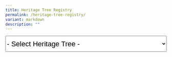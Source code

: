 ```yaml
---
title: Heritage Tree Registry
permalink: /heritage-tree-registry/
variant: markdown
description: ""
---
```

<select style="font-size:22px; height:50px; width:100%;" id="heritagetrees" name="heritagetrees">
	<option value="javascript:void(0)" selected="selected">- Select Heritage Tree -</option>
	<option value="/gardens-parks-and-nature/heritage-trees/ht-2016-281">Adina eurhyncha (HT 2016-281)</option>
	<option value="/gardens-parks-and-nature/heritage-trees/ht-2003-97">African Butter Tree / Pentadesma butyracea (HT 2003-97)</option>
	<option value="/gardens-parks-and-nature/heritage-trees/ht-2012-186">Albizia niopoides var. niopoides (HT 2012-186)</option>
	<option value="/gardens-parks-and-nature/heritage-trees/ht-2012-190">Andiroba / Carapa guianensis (HT 2012-190)</option>
	<option value="/gardens-parks-and-nature/heritage-trees/ht-2001-03">Angsana / Pterocarpus indicus (HT 2001-03)</option>
	<option value="/gardens-parks-and-nature/heritage-trees/ht-2003-100">Angsana / Pterocarpus indicus (HT 2003-100)</option>
	<option value="/gardens-parks-and-nature/heritage-trees/ht-2003-101">Angsana / Pterocarpus indicus (HT 2003-101)</option>
	<option value="/gardens-parks-and-nature/heritage-trees/ht-2003-102">Angsana / Pterocarpus indicus (HT 2003-102)</option>
	<option value="/gardens-parks-and-nature/heritage-trees/ht-2003-103">Angsana / Pterocarpus indicus (HT 2003-103)</option>
	<option value="/gardens-parks-and-nature/heritage-trees/ht-2003-98">Angsana / Pterocarpus indicus (HT 2003-98)</option>
	<option value="/gardens-parks-and-nature/heritage-trees/ht-2003-99">Angsana / Pterocarpus indicus (HT 2003-99)</option>
	<option value="/gardens-parks-and-nature/heritage-trees/ht-2007-158">Angsana / Pterocarpus indicus (HT 2007-158)</option>
	<option value="/gardens-parks-and-nature/heritage-trees/ht-2007-159">Angsana / Pterocarpus indicus (HT 2007-159)</option>
	<option value="/gardens-parks-and-nature/heritage-trees/ht-2015-247">Bangkal / Nauclea orientalis (HT 2015-247)</option>
	<option value="/gardens-parks-and-nature/heritage-trees/ht-2016-283">Baobab / Adansonia digitata (HT 2016-283)</option>
	<option value="/gardens-parks-and-nature/heritage-trees/ht-2017-291">Belinjau / Gnetum gnemon (HT 2017-291)</option>
	<option value="/gardens-parks-and-nature/heritage-trees/ht-2003-86">Binjai / Mangifera caesia (HT 2003-86)</option>
	<option value="/gardens-parks-and-nature/heritage-trees/ht-2003-87">Binjai / Mangifera caesia (HT 2003-87)</option>
	<option value="/gardens-parks-and-nature/heritage-trees/ht-2003-88">Binjai / Mangifera caesia (HT 2003-88)</option>
	<option value="/gardens-parks-and-nature/heritage-trees/ht-2003-89">Binjai / Mangifera caesia (HT 2003-89)</option>
	<option value="/gardens-parks-and-nature/heritage-trees/ht-2001-18">Bodhi Tree / Ficus religiosa (HT 2001-18)</option>
	<option value="/gardens-parks-and-nature/heritage-trees/ht-2003-69">Bodhi Tree / Ficus religiosa (HT 2003-69)</option>
	<option value="/gardens-parks-and-nature/heritage-trees/ht-2003-70">Bodhi Tree / Ficus religiosa (HT 2003-70)</option>
	<option value="/gardens-parks-and-nature/heritage-trees/ht-2007-156">Bodhi Tree / Ficus religiosa (HT 2007-156)</option>
	<option value="/gardens-parks-and-nature/heritage-trees/ht-2014-225">Bodhi Tree / Ficus religiosa (HT 2014-225)</option>
	<option value="/gardens-parks-and-nature/heritage-trees/ht-2003-118">Broad-leafed Mahogany / Sweitenia macrophylla (HT 2003-118)</option>
	<option value="/gardens-parks-and-nature/heritage-trees/ht-2003-119">Broad-leafed Mahogany / Sweitenia macrophylla (HT 2003-119)</option>
	<option value="/gardens-parks-and-nature/heritage-trees/ht-2003-120">Broad-leafed Mahogany / Sweitenia macrophylla (HT 2003-120)</option>
	<option value="/gardens-parks-and-nature/heritage-trees/2003121">Broad-leafed Mahogany / Sweitenia macrophylla (HT 2003-121)</option>
	<option value="/gardens-parks-and-nature/heritage-trees/ht-2003-129">Broad-leafed Mahogany / Sweitenia macrophylla  (HT 2003-129)</option>
	<option value="/gardens-parks-and-nature/heritage-trees/ht-2005-146">Broad-leafed Mahogany / Sweitenia macrophylla (HT 2005-146)</option>
	<option value="/gardens-parks-and-nature/heritage-trees/ht-2005-149">Broad-leafed Mahogany / Sweitenia macrophylla (HT 2005-149)</option>
	<option value="/gardens-parks-and-nature/heritage-trees/ht-2016-276">Broad-leafed Mahogany / Sweitenia macrophylla (HT 2016-276)</option>
	<option value="/gardens-parks-and-nature/heritage-trees/ht-2017-286">Broad-leafed Mahogany / Sweitenia macrophylla (HT 2017-286)</option>
	<option value="/gardens-parks-and-nature/heritage-trees/ht-2010-177">Brown Woolly Fig / Ficus drupacea (HT 2010-177)</option>
	<option value="/gardens-parks-and-nature/heritage-trees/ht-2010-178">Brown Woolly Fig / Ficus drupacea (HT 2010-178)</option>
	<option value="/gardens-parks-and-nature/heritage-trees/ht-2010-179">Brown Woolly Fig / Ficus drupacea (HT 2010-179)</option>
	<option value="/gardens-parks-and-nature/heritage-trees/ht-2010-180">Brown Woolly Fig / Ficus drupacea (HT 2010-180)</option>
	<option value="/gardens-parks-and-nature/heritage-trees/ht-2009-174">Burmese Banyan / Ficus kurzii (HT 2009-174)</option>
	<option value="/gardens-parks-and-nature/heritage-trees/ht-2011-184">Burmese Banyan / Ficus kurzii (HT 2011-184)</option>
	<option value="/gardens-parks-and-nature/heritage-trees/ht-2014-230">Cannon Ball Tree / Couroupita guianensis (HT 2014-230)</option>
	<option value="/gardens-parks-and-nature/heritage-trees/ht-2017-289">Cannon Ball Tree / Couroupita guianensis (HT 2017-289)</option>
	<option value="/gardens-parks-and-nature/heritage-trees/ht-2015-246">Chengal Pasir / Hopea odorata (HT 2015-246)</option>
	<option value="/gardens-parks-and-nature/heritage-trees/ht-2013-211">Chinese Laurel / Antidesma bunius (HT 2013-211)</option>
	<option value="/gardens-parks-and-nature/heritage-trees/ht-2018-299">Chinese Olive / Canarium vulgare (HT 2018-299)</option>
	<option value="/gardens-parks-and-nature/heritage-trees/ht-2018-292">Chittagong Wood / Chukrasia tabularis (HT 2018-292)</option>
	<option value="/gardens-parks-and-nature/heritage-trees/ht-2014-229">Giant Cola / Cola gigantea (HT 2014-229)</option>
	<option value="/gardens-parks-and-nature/heritage-trees/ht-2013-205">Collared Fig / Ficus crassiramea subsp. crassiramea (HT 2013-205)</option>
	<option value="/gardens-parks-and-nature/heritage-trees/ht-2003-35">Common Pulai / Alstonia angustiloba (HT 2003-35)</option>
	<option value="/gardens-parks-and-nature/heritage-trees/ht-2003-36">Common Pulai / Alstonia angustiloba (HT 2003-36)</option>
	<option value="/gardens-parks-and-nature/heritage-trees/ht-2003-37">Common Pulai / Alstonia angustiloba (HT 2003-37)</option>
	<option value="/gardens-parks-and-nature/heritage-trees/ht-2003-39">Common Pulai / Alstonia angustiloba (HT 2003-39)</option>
	<option value="/gardens-parks-and-nature/heritage-trees/ht-2003-40">Common Pulai / Alstonia angustiloba (HT 2003-40)</option>
	<option value="/gardens-parks-and-nature/heritage-trees/ht-2005-130">Common Pulai / Alstonia angustiloba (HT 2005-130)</option>
	<option value="/gardens-parks-and-nature/heritage-trees/ht-2007-173">Common Pulai / Alstonia angustiloba (HT 2007-173)</option>
	<option value="/gardens-parks-and-nature/heritage-trees/ht-2012-187">Common Pulai / Alstonia angustiloba (HT 2012-187)</option>
	<option value="/gardens-parks-and-nature/heritage-trees/ht-2012-188">Common Pulai / Alstonia angustiloba (HT 2012-188)</option>
	<option value="/gardens-parks-and-nature/heritage-trees/ht-2014-222">Common Pulai / Alstonia angustiloba (HT 2014-222)</option>
	<option value="/gardens-parks-and-nature/heritage-trees/ht-2022-320">Common Pulai / Alstonia angustiloba (HT 2022-320)</option>
	<option value="/gardens-parks-and-nature/heritage-trees/ht-2003-113">Damar Hitam Gajah / Shorea gibbosa (HT 2003-113)</option>
	<option value="/gardens-parks-and-nature/heritage-trees/ht-2020-317">Derum / Cratoxylum maingayi (HT 2020-317)</option>
	<option value="/gardens-parks-and-nature/heritage-trees/ht-2018-293">Derum Selunchor / Cratoxylum cochinchinensis (HT 2018-293)</option>
	<option value="/gardens-parks-and-nature/heritage-trees/ht-2007-154">Durian / Durio zibethinus (HT 2007-154)</option>
	<option value="/gardens-parks-and-nature/heritage-trees/ht-2001-11">Earpod Tree / Enterolobium cyclocarpum (HT 2001-11)</option>
	<option value="/gardens-parks-and-nature/heritage-trees/ht-2003-71">Ficus stricta (HT 2003-71)</option>
	<option value="/gardens-parks-and-nature/heritage-trees/ht-2003-72">Ficus stricta (HT 2003-72)</option>
	<option value="/gardens-parks-and-nature/heritage-trees/ht-2003-73">Ficus stricta (HT 2003-73)</option>
	<option value="/gardens-parks-and-nature/heritage-trees/ht-2013-206">Ficus stricta (HT 2013-206)</option>
	<option value="/gardens-parks-and-nature/heritage-trees/ht-2013-207">Ficus stricta (HT 2013-207)</option>
	<option value="/gardens-parks-and-nature/heritage-trees/ht-2016-282">Hazel Sterculia / Sterculia foetida (HT 2016-282)</option>
	<option value="/gardens-parks-and-nature/heritage-trees/ht-2019-307">Hazel Sterculia / Sterculia foetida (HT 2019-307)</option>
	<option value="/gardens-parks-and-nature/heritage-trees/ht-2003-90">Horse Mango / Mangifera foetida (HT 2003-90)</option>
	<option value="/gardens-parks-and-nature/heritage-trees/ht-2014-227">Horse Mango / Mangifera foetida (HT 2014-227)</option>
	<option value="/gardens-parks-and-nature/heritage-trees/ht-2003-52">Inai Inai / Erythroxylum cuneatum (HT 2003-52)</option>
	<option value="/gardens-parks-and-nature/heritage-trees/ht-2013-204">Indian Banyan / Ficus benghalensis (HT 2013-204)</option>
	<option value="/gardens-parks-and-nature/heritage-trees/ht-2010-181">Indian Rubber Tree / Ficus elastica (HT 2010-181)</option>
	<option value="/gardens-parks-and-nature/heritage-trees/ht-2012-203">Indian Rubber Tree / Ficus elastica (HT 2012-203)</option>
	<option value="/gardens-parks-and-nature/heritage-trees/ht-2012-191">Jamuju / Dacrycarpus imbricatus (HT 2012-191)</option>
	<option value="/gardens-parks-and-nature/heritage-trees/ht-2003-124">Jelawai Jaha / Terminalia subspathulata (HT 2003-124)</option>
	<option value="/gardens-parks-and-nature/heritage-trees/ht-2022-322">Jelawai Jaha / Terminalia subspathulata (HT 2022-322)</option>
	<option value="/gardens-parks-and-nature/heritage-trees/ht-2001-25">Jelawai Jaha / Terminalia subspathulata (HT 2001-25)</option>
	<option value="/gardens-parks-and-nature/heritage-trees/ht-2003-125">Jelawi Jaha / Terminalia subspathulata (HT 2003-125)</option>
	<option value="/gardens-parks-and-nature/heritage-trees/ht-2015-239">Jelutong / Dyera costulata (HT 2015-239)</option>
	<option value="/gardens-parks-and-nature/heritage-trees/ht-2003-62">Johor Fig / Ficus kerhovenii (HT 2003-62)</option>
	<option value="/gardens-parks-and-nature/heritage-trees/ht-2003-64">Johor Fig / Ficus kerhovenii (HT 2003-64)</option>
	<option value="/gardens-parks-and-nature/heritage-trees/ht-2003-65">Johor Fig / Ficus kerhovenii (HT 2003-65)</option>
	<option value="/gardens-parks-and-nature/heritage-trees/ht-2003-67">Johor Fig / Ficus kerhovenii (HT 2003-67)</option>
	<option value="/gardens-parks-and-nature/heritage-trees/ht-2005-137">Johor Fig / Ficus kerhovenii (HT 2005-137)</option>
	<option value="/gardens-parks-and-nature/heritage-trees/ht-2005-66">Johor Fig / Ficus kerhovenii (HT 2005-66)</option>
	<option value="/gardens-parks-and-nature/heritage-trees/ht-2007-155">Johor Fig / Ficus kerhovenii (HT 2007-155)</option>
	<option value="/gardens-parks-and-nature/heritage-trees/ht-2012-195">Johor Fig / Ficus kerhovenii (HT 2012-195)</option>
	<option value="/gardens-parks-and-nature/heritage-trees/ht-2019-303">Johor Fig / Ficus kerhovenii (HT 2019-303)</option>
	<option value="/gardens-parks-and-nature/heritage-trees/ht-2001-01">Kapok / Ceiba pentandra (HT 2001-01)</option>
	<option value="/gardens-parks-and-nature/heritage-trees/ht-2005-134">Kapok / Ceiba pentandra (HT 2005-134)</option>
	<option value="/gardens-parks-and-nature/heritage-trees/ht-2007-152">Kapok / Ceiba pentandra (HT 2007-152)</option>
	<option value="/gardens-parks-and-nature/heritage-trees/ht-2007-153">Kapok / Ceiba pentandra (HT 2007-153)</option>
	<option value="/gardens-parks-and-nature/heritage-trees/ht-2008-166">Kapok / Ceiba pentandra (HT 2008-166)</option>
	<option value="/gardens-parks-and-nature/heritage-trees/ht-2008-167">Kapok / Ceiba pentandra (HT 2008-167)</option>
	<option value="/gardens-parks-and-nature/heritage-trees/ht-2008-171">Kapok / Ceiba pentandra (HT 2008-171)</option>
	<option value="/gardens-parks-and-nature/heritage-trees/ht-2015-236">Kapok / Ceiba pentandra (HT 2015-236)</option>
	<option value="/gardens-parks-and-nature/heritage-trees/ht-2020-308">Kapok / Ceiba pentandra (HT 2020-308)</option>
	<option value="/gardens-parks-and-nature/heritage-trees/ht-2012-192">Kapur / Dryobalanops aromatica (HT 2012-192)</option>
	<option value="/gardens-parks-and-nature/heritage-trees/ht-2012-193">Kapur / Dryobalanops aromatica (HT 2012-193)</option>
	<option value="/gardens-parks-and-nature/heritage-trees/ht-2012-194">Kapur / Dryobalanops aromatica (HT 2012-194)</option>
	<option value="/gardens-parks-and-nature/heritage-trees/ht-2013-208">Kayu Pontianak / Parishia insignis (HT 2013-208)</option>
	<option value="/gardens-parks-and-nature/heritage-trees/ht-2003-128">Kelat Hitam /Syzygium syzyioides (HT 2003-128)</option>
	<option value="/gardens-parks-and-nature/heritage-trees/ht-2015-243">Kempas / Koompassia malaccensis (HT 2015-243)</option>
	<option value="/gardens-parks-and-nature/heritage-trees/ht-2016-280">Kempas / Koompassia malaccensis (HT 2016-280)</option>
	<option value="/gardens-parks-and-nature/heritage-trees/ht-2020-311">Kempas / Koompassia malaccensis (HT 2020-311)</option>
	<option value="/gardens-parks-and-nature/heritage-trees/ht-2014-232">Kepayang / Pangium edule (HT 2014-232)</option>
	<option value="/gardens-parks-and-nature/heritage-trees/ht-2003-49">Keruing Kerut / Dipterocarpus sublamellatus (HT 2003-49)</option>
	<option value="/gardens-parks-and-nature/heritage-trees/ht-2003-126">Leban / Vitex pinnata (HT 2003-126)</option>
	<option value="/gardens-parks-and-nature/heritage-trees/ht-2017-287">Leopard Tree / Libidibia ferrea (HT 2017-287)</option>
	<option value="/gardens-parks-and-nature/heritage-trees/ht-2018-298">Leopard Tree / Libidibia ferrea (HT 2018-298)</option>
	<option value="/gardens-parks-and-nature/heritage-trees/ht-2018-297">Longan / Dimocarpus longan (HT 2018-297)</option>
	<option value="/gardens-parks-and-nature/heritage-trees/ht-2001-02">Lychee / Litchi chinensis (HT 2001-02)</option>
	<option value="/gardens-parks-and-nature/heritage-trees/ht-2001-04">Madras Thorn / Pithecellobium dulce (HT 2001-04)</option>
	<option value="/gardens-parks-and-nature/heritage-trees/ht-2001-05">Madras Thorn / Pithecellobium dulce (HT 2001-05)</option>
	<option value="/gardens-parks-and-nature/heritage-trees/ht-2001-06">Madras Thorn / Pithecellobium dulce (HT 2001-06)</option>
	<option value="/gardens-parks-and-nature/heritage-trees/ht-2001-07">Madras Thorn / Pithecellobium dulce (HT 2001-07)</option>
	<option value="/gardens-parks-and-nature/heritage-trees/ht-2008-164">Madras Thorn / Pithecellobium dulce (HT 2008-164)</option>
	<option value="/gardens-parks-and-nature/heritage-trees/ht-2016-275">Madras Thorn / Pithecellobium dulce (HT 2016-275)</option>
	<option value="/gardens-parks-and-nature/heritage-trees/ht-2016-274">Mango / Mangifera indica (HT 2016-274)</option>
	<option value="/gardens-parks-and-nature/heritage-trees/ht-2017-285">Mango / Mangifera indica (HT 2017-285)</option>
	<option value="/gardens-parks-and-nature/heritage-trees/ht-2020-312">Mango / Mangifera indica (HT 2020-312)</option>
	<option value="/gardens-parks-and-nature/heritage-trees/ht-2021-319">Mango / Mangifera indica (HT 2021-319)</option>
	<option value="/gardens-parks-and-nature/heritage-trees/ht-2014-226">Margaritaria indica (HT 2014-226)</option>
	<option value="/gardens-parks-and-nature/heritage-trees/ht-2010-183">Marsh Pulai / Alstonia pneumatophora (HT 2010-183)</option>
	<option value="/gardens-parks-and-nature/heritage-trees/ht-2005-139">Medang / Litsea elliptica (HT 2005-139)</option>
	<option value="/gardens-parks-and-nature/heritage-trees/ht-2012-196">Mengkulang / Heritiera elata (HT 2012-196)</option>
	<option value="/gardens-parks-and-nature/heritage-trees/ht-2013-210">Mentulang Daun Lebar / Alangium ridleyi (HT 2013-210)</option>
	<option value="/gardens-parks-and-nature/heritage-trees/ht-2001-30">Merbatu / Maranthes corymbosa (HT 2001-30)</option>
	<option value="/gardens-parks-and-nature/heritage-trees/ht-2001-31">Merbatu / Maranthes corymbosa (HT 2001-31)</option>
	<option value="/gardens-parks-and-nature/heritage-trees/ht-2003-53">Mindanao Gum / Eucalyptus deglupta (HT 2003-53)</option>
	<option value="/gardens-parks-and-nature/heritage-trees/ht-2018-296">Mock Lime / Murraya paniculata (HT 2018-296)</option>
	<option value="/gardens-parks-and-nature/heritage-trees/ht-2019-305">Mock Lime / Murraya paniculata (HT 2019-305)</option>
	<option value="/gardens-parks-and-nature/heritage-trees/ht-2011-185">Monkey Pot Tree / Lecythis pisonis (HT 2011-185)</option>
	<option value="/gardens-parks-and-nature/heritage-trees/ht-2013-214">Monkey Pot Tree / Lecythis pisonis (HT 2013-214)</option>
	<option value="/gardens-parks-and-nature/heritage-trees/ht-2013-215">Monkey Pot Tree / Lecythis pisonis (HT 2013-215)</option>
	<option value="/gardens-parks-and-nature/heritage-trees/ht-2012-201">Mountain Teak / Podocarpus nerrifolius (HT 2012-201)</option>
	<option value="/gardens-parks-and-nature/heritage-trees/ht-2019-300">Neem Tree / Azadirachta indica (HT 2019-300)</option>
	<option value="/gardens-parks-and-nature/heritage-trees/ht-2015-245">Nemesu / Rubroshorea pauciflora (HT 2015-245)</option>
	<option value="/gardens-parks-and-nature/heritage-trees/ht-2023-325">Neram / Dipterocarpus oblongifolius (HT 2023-325)</option>
	<option value="/gardens-parks-and-nature/heritage-trees/ht-2015-271">Nutmeg Tree / Myristica fragrans (HT 2015-271)</option>
	<option value="/gardens-parks-and-nature/heritage-trees/ht-2015-272">Nutmeg Tree/ Myristica fragrans  (HT 2015-272)</option>
	<option value="/gardens-parks-and-nature/heritage-trees/ht-2003-94">Nyatoh Puteh / Palaquium obovatum var. obovatum (HT 2003-94)</option>
	<option value="/gardens-parks-and-nature/heritage-trees/ht-2012-198">Nyatoh Puteh / Palaquium obovatum var. obovatum (HT 2012-198)</option>
	<option value="/gardens-parks-and-nature/heritage-trees/ht-2013-216">Nyatoh Puteh / Palaquium obovatum var. obovatum (HT 2013-216)</option>
	<option value="/gardens-parks-and-nature/heritage-trees/ht-2010-176">Ordeal Tree / Erythrophleum suaveolens (HT 2010-176)</option>
	<option value="/gardens-parks-and-nature/heritage-trees/ht-2019-301">Ordeal Tree / Erythrophleum suaveolens (HT 2019-301)</option>
	<option value="/gardens-parks-and-nature/heritage-trees/ht-2018-294">Para Rubber / Hevea brasiliensis (HT 2018-294)</option>
	<option value="/gardens-parks-and-nature/heritage-trees/ht-2015-240">Pauh Damar / Mangifera pentandra (HT 2015-240)</option>
	<option value="/gardens-parks-and-nature/heritage-trees/ht-2001-20">Penaga Laut / Calophyllum inophyllum (HT 2001-20)</option>
	<option value="/gardens-parks-and-nature/heritage-trees/ht-2003-46">Penaga Laut / Calophyllum inophyllum (HT 2003-46)</option>
	<option value="/gardens-parks-and-nature/heritage-trees/ht-2003-48">Penaga Laut / Calophyllum inophyllum (HT 2003-48)</option>
	<option value="/gardens-parks-and-nature/heritage-trees/ht-2021-318">Penaga Laut / Calophyllum inophyllum (HT 2021-318)</option>
	<option value="/gardens-parks-and-nature/heritage-trees/ht-2007-162">Perepat / Sonneratia alba (HT 2007-162)</option>
	<option value="/gardens-parks-and-nature/heritage-trees/ht-2007-163">Perepat / Sonneratia alba (HT 2007-163)</option>
	<option value="/gardens-parks-and-nature/heritage-trees/ht-2003-95">Petai / Parkia speciosa (HT 2003-95)</option>
	<option value="/gardens-parks-and-nature/heritage-trees/ht-2001-17">Petai Kerayong / Parkia timoriana (HT 2001-17)</option>
	<option value="/gardens-parks-and-nature/heritage-trees/ht-2005-141">Petai Kerayong / Parkia timoriana (HT 2005-141)</option>
	<option value="/gardens-parks-and-nature/heritage-trees/ht-2012-197">Pianggu / Horsfieldia irya (HT 2012-197)</option>
	<option value="/gardens-parks-and-nature/heritage-trees/ht-2020-309">Pink Mempat / Cratoxylum formosum (HT 2020-309)</option>
	<option value="/gardens-parks-and-nature/heritage-trees/ht-2022-321">Pink Mempat / Cratoxylum formosum (HT 2022-321)</option>
	<option value="/gardens-parks-and-nature/heritage-trees/ht-2012-189">Putat Laut / Barringtonia asiatica (HT 2012-189)</option>
	<option value="/gardens-parks-and-nature/heritage-trees/ht-2001-08">Rain Tree / Samanea saman (HT 2001-08)</option>
	<option value="/gardens-parks-and-nature/heritage-trees/ht-2001-27">Rain Tree / Samanea saman (HT 2001-27)</option>
	<option value="/gardens-parks-and-nature/heritage-trees/ht-2003-106">Rain Tree / Samanea saman (HT 2003-106)</option>
	<option value="/gardens-parks-and-nature/heritage-trees/ht-2003-107">Rain Tree / Samanea saman (HT 2003-107)</option>
	<option value="/gardens-parks-and-nature/heritage-trees/ht-2003-108">Rain Tree / Samanea saman (HT 2003-108)</option>
	<option value="/gardens-parks-and-nature/heritage-trees/ht-2003-109">Rain Tree / Samanea saman (HT 2003-109)</option>
	<option value="/gardens-parks-and-nature/heritage-trees/ht-2003-110">Rain Tree / Samanea saman (HT 2003-110)</option>
	<option value="/gardens-parks-and-nature/heritage-trees/ht-2003-111">Rain Tree / Samanea saman (HT 2003-111)</option>
	<option value="/gardens-parks-and-nature/heritage-trees/ht-2005-144">Rain Tree / Samanea saman (HT 2005-144)</option>
	<option value="/gardens-parks-and-nature/heritage-trees/ht-2005-145">Rain Tree / Samanea saman (HT 2005-145)</option>
	<option value="/gardens-parks-and-nature/heritage-trees/ht-2007-160">Rain Tree / Samanea saman (HT 2007-160)</option>
	<option value="/gardens-parks-and-nature/heritage-trees/ht-2007-161">Rain Tree / Samanea saman (HT 2007-161)</option>
	<option value="/gardens-parks-and-nature/heritage-trees/ht-2008-169">Rain Tree / Samanea saman (HT 2008-169)</option>
	<option value="/gardens-parks-and-nature/heritage-trees/ht-2009-175">Rain Tree / Samanea saman (HT 2009-175)</option>
	<option value="/gardens-parks-and-nature/heritage-trees/ht-2014-228">Rain Tree / Samanea saman (HT 2014-228)</option>
	<option value="/gardens-parks-and-nature/heritage-trees/ht-2015-248">Rain Tree / Samanea saman (HT 2015-248)</option>
	<option value="/gardens-parks-and-nature/heritage-trees/ht-2015-249">Rain Tree / Samanea saman (HT 2015-249)</option>
	<option value="/gardens-parks-and-nature/heritage-trees/ht-2015-250">Rain Tree / Samanea saman (HT 2015-250)</option>
	<option value="/gardens-parks-and-nature/heritage-trees/ht-2015-251">Rain Tree / Samanea saman (HT 2015-251)</option>
	<option value="/gardens-parks-and-nature/heritage-trees/ht-2015-252">Rain Tree / Samanea saman (HT 2015-252)</option>
	<option value="/gardens-parks-and-nature/heritage-trees/ht-2015-253">Rain Tree / Samanea saman (HT 2015-253)</option>
	<option value="/gardens-parks-and-nature/heritage-trees/ht-2015-254">Rain Tree / Samanea saman (HT 2015-254)</option>
	<option value="/gardens-parks-and-nature/heritage-trees/ht-2015-255">Rain Tree / Samanea saman (HT 2015-255)</option>
	<option value="/gardens-parks-and-nature/heritage-trees/ht-2015-256">Rain Tree / Samanea saman (HT 2015-256)</option>
	<option value="/gardens-parks-and-nature/heritage-trees/ht-2015-257">Rain Tree / Samanea saman (HT 2015-257)</option>
	<option value="/gardens-parks-and-nature/heritage-trees/ht-2015-258">Rain Tree / Samanea saman (HT 2015-258)</option>
	<option value="/gardens-parks-and-nature/heritage-trees/ht-2015-259">Rain Tree / Samanea saman (HT 2015-259)</option>
	<option value="/gardens-parks-and-nature/heritage-trees/ht-2015-261">Rain Tree / Samanea saman (HT 2015-261)</option>
	<option value="/gardens-parks-and-nature/heritage-trees/ht-2015-263">Rain Tree / Samanea saman (HT 2015-263)</option>
	<option value="/gardens-parks-and-nature/heritage-trees/ht-2015-264">Rain Tree / Samanea saman (HT 2015-264)</option>
	<option value="/gardens-parks-and-nature/heritage-trees/ht-2015-265">Rain Tree / Samanea saman (HT 2015-265)</option>
	<option value="/gardens-parks-and-nature/heritage-trees/ht-2015-266">Rain Tree / Samanea saman (HT 2015-266)</option>
	<option value="/gardens-parks-and-nature/heritage-trees/ht-2015-267">Rain Tree / Samanea saman (HT 2015-267)</option>
	<option value="/gardens-parks-and-nature/heritage-trees/ht-2015-269">Rain Tree / Samanea saman (HT 2015-269)</option>
	<option value="/gardens-parks-and-nature/heritage-trees/ht-2015-270">Rain Tree / Samanea saman (HT 2015-270)</option>
		<option value="/gardens-parks-and-nature/heritage-trees/ht-2003-44">Red flowered Malayan Spindle tree / Bhesa robusta (HT 2003-44)</option>
	<option value="/gardens-parks-and-nature/heritage-trees/ht-2023-324">Red Flowered Malayan Spindle Tree / Bhesa robusta (HT 2023-324)</option>
	<option value="/gardens-parks-and-nature/heritage-trees/ht-2001-14">Red Mahogany / Khaya nyasica (HT 2001-14)</option>
	<option value="/gardens-parks-and-nature/heritage-trees/ht-2001-15">Red Mahogany / Khaya nyasica (HT 2001-15)</option>
	<option value="/gardens-parks-and-nature/heritage-trees/ht-2001-16">Red Mahogany / Khaya nyasica (HT 2001-16)</option>
	<option value="/gardens-parks-and-nature/heritage-trees/ht-2010-182">Red Mahogany / Khaya nyasica (HT 2010-182)</option>
	<option value="/gardens-parks-and-nature/heritage-trees/ht-2023-323">Saga Daun Tajam / Adenanthera malayana subsp. malayana (HT 2023-323)</option>
	<option value="/gardens-parks-and-nature/heritage-trees/ht-2001-19">Saga; Red Bead Tree / Adenanthera pavonina (HT 2001-19)</option>
	<option value="/gardens-parks-and-nature/heritage-trees/ht-2013-213">Sausage Tree / Kigelia africana (HT 2013-213)</option>
	<option value="/gardens-parks-and-nature/heritage-trees/ht-2017-290">Sea Almond / Terminalia catappa (HT 2017-290)</option>
	<option value="/gardens-parks-and-nature/heritage-trees/ht-2020-316">Sea Almond / Terminalia catappa (HT 2020-316)</option>
	<option value="/gardens-parks-and-nature/heritage-trees/ht-2003-74">Sea Fig / Ficus superba (HT 2003-74)</option>
	<option value="/gardens-parks-and-nature/heritage-trees/ht-2003-75">Sea Fig / Ficus superba (HT 2003-75)</option>
	<option value="/gardens-parks-and-nature/heritage-trees/ht-2003-76">Sea Fig / Ficus superba (HT 2003-76)</option>
	<option value="/gardens-parks-and-nature/heritage-trees/ht-2003-77">Sea Fig / Ficus superba (HT 2003-77)</option>
	<option value="/gardens-parks-and-nature/heritage-trees/ht-2003-78">Sea Fig / Ficus superba (HT 2003-78)</option>
	<option value="/gardens-parks-and-nature/heritage-trees/ht-2003-79">Sea Fig / Ficus superba (HT 2003-79)</option>
	<option value="/gardens-parks-and-nature/heritage-trees/ht-2008-168">Sea Fig / Ficus superba (HT 2008-168)</option>
	<option value="/gardens-parks-and-nature/heritage-trees/ht-2016-284">Sea Fig / Ficus superba (HT 2016-284)</option>
	<option value="/gardens-parks-and-nature/heritage-trees/ht-2017-288">Sea Teak / Podocarpus polystachyus (HT 2017-288)</option>
	<option value="/gardens-parks-and-nature/heritage-trees/ht-2003-81">Seashore Mangosteen / Garcinia hombroniana (HT 2003-81)</option>
	<option value="/gardens-parks-and-nature/heritage-trees/ht-2020-314">Selembat / Syzygium conglomeratum (HT 2020-314)</option>
	<option value="/gardens-parks-and-nature/heritage-trees/ht-2013-212">Senegal Mahogany / Khaya senegalensis (HT 2013-212)</option>
	<option value="/gardens-parks-and-nature/heritage-trees/ht-2020-313">Sentul / Sandoricum keotjape(HT 2020-313)</option>
	<option value="/gardens-parks-and-nature/heritage-trees/ht-2003-115">Sindora × changiensis (HT 2003-115)</option>
	<option value="/gardens-parks-and-nature/heritage-trees/ht-2013-219">Snake Tree / Stereospermum fimbriatum (HT 2013-219)</option>
	<option value="/gardens-parks-and-nature/heritage-trees/ht-2003-45">Sparrows' Mango / Buchanania arborescens (HT 2003-45)</option>
	<option value="/gardens-parks-and-nature/heritage-trees/ht-2014-221">Stem-fruited Fig / Ficus caulocarpa (HT 2014-221)</option>
	<option value="/gardens-parks-and-nature/heritage-trees/ht-2019-302">Stem-fruited Fig / Ficus caulocarpa (HT 2019-302)</option>
	<option value="/gardens-parks-and-nature/heritage-trees/ht-2005-138">Tahiti Chestnut / Inocarpus fagifer (HT 2005-138)</option>
	<option value="/gardens-parks-and-nature/heritage-trees/ht-2014-224">Tamalan Tree / Dalbergia oliveri (HT 2014-224)</option>
	<option value="/gardens-parks-and-nature/heritage-trees/ht-2001-28">Tamarind / Tamarindus indica  (HT 2001-28)</option>
	<option value="/gardens-parks-and-nature/heritage-trees/ht-2008-170">Tamarind / Tamarindus indica  (HT 2008-170)</option>
	<option value="/gardens-parks-and-nature/heritage-trees/ht-2018-295">Tamarind / Tamarindus indica  (HT 2018-295)</option>
	<option value="/gardens-parks-and-nature/heritage-trees/ht-2003-93">Tanjong Tree / Mimusops elengi (HT 2003-93)</option>
	<option value="/gardens-parks-and-nature/heritage-trees/ht-2019-304">Tanjong Tree / Mimusops elengi (HT 2019-304)</option>
	<option value="/gardens-parks-and-nature/heritage-trees/ht-2014-234">Teak / Tectona grandis (HT 2014-234)</option>
	<option value="/gardens-parks-and-nature/heritage-trees/ht-2013-218">Temak / Shorea roxburghii (HT 2013-218)</option>
	<option value="/gardens-parks-and-nature/heritage-trees/ht-2001-26">Tembusu / Cyrtophyllum fragrans (HT 2001-26)</option>
	<option value="/gardens-parks-and-nature/heritage-trees/ht-2003-54">Tembusu / Cyrtophyllum fragrans (HT 2003-54)</option>
	<option value="/gardens-parks-and-nature/heritage-trees/ht-2003-55">Tembusu / Cyrtophyllum fragrans (HT 2003-55)</option>
	<option value="/gardens-parks-and-nature/heritage-trees/ht-2003-57">Tembusu / Cyrtophyllum fragrans (HT 2003-57)</option>
	<option value="/gardens-parks-and-nature/heritage-trees/ht-2003-58">Tembusu / Cyrtophyllum fragrans (HT 2003-58)</option>
	<option value="/gardens-parks-and-nature/heritage-trees/ht-2003-59">Tembusu / Cyrtophyllum fragrans (HT 2003-59)</option>
	<option value="/gardens-parks-and-nature/heritage-trees/ht-2003-60">Tembusu / Cyrtophyllum fragrans (HT 2003-60)</option>
	<option value="/gardens-parks-and-nature/heritage-trees/ht-2003-61">Tembusu / Cyrtophyllum fragrans (HT 2003-61)</option>
	<option value="/gardens-parks-and-nature/heritage-trees/ht-2003-116">Tempinis / Sloetia elongata (HT 2003-116)</option>
	<option value="/gardens-parks-and-nature/heritage-trees/ht-2003-117">Tempinis / Sloetia elongata(HT 2003-117)</option>
	<option value="/gardens-parks-and-nature/heritage-trees/ht-2001-12">Terap / Artocarpus elasticus (HT 2001-12)</option>
	<option value="/gardens-parks-and-nature/heritage-trees/ht-2014-223">Terap / Artocarpus elasticus (HT 2014-223)</option>
	<option value="/gardens-parks-and-nature/heritage-trees/ht-2015-235">Terap / Artocarpus elasticus (HT 2015-235)</option>
	<option value="/gardens-parks-and-nature/heritage-trees/ht-2016-279">Terap / Artocarpus elasticus (HT 2016-279)</option>
	<option value="/gardens-parks-and-nature/heritage-trees/ht-2023-326">Thai Bungor / Lagerstroemia loudonii (HT 2023-326)</option>
	<option value="/gardens-parks-and-nature/heritage-trees/ht-2001-22">Tulang Daing / Adinobotrys atropurpureus (HT 2001-22)</option>
	<option value="/gardens-parks-and-nature/heritage-trees/ht-2003-84">West Indian Locust Tree / Hymenaea courbaril (HT 2003-84)</option>
	<option value="/gardens-parks-and-nature/heritage-trees/ht-2014-231">West Indian Locust Tree / Hymenaea courbaril (HT 2014-231)</option>
	<option value="/gardens-parks-and-nature/heritage-trees/ht-2015-241">West Indian Mahogany / Swietenia mahogani (HT 2015-241)</option>
	<option value="/gardens-parks-and-nature/heritage-trees/ht-2003-80">White Fig / Ficus vasculosa (HT 2003-80)</option>
	<option value="/gardens-parks-and-nature/heritage-trees/ht-2005-142">Yellow Flame / Peltophorum pterocarpum (HT 2005-142)</option>
	<option value="/gardens-parks-and-nature/heritage-trees/ht-2019-306">Yellow Flame / Peltophorum pterocarpum (HT 2019-306)</option>
</select>